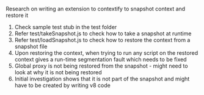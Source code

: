 Research on writing an extension to contextify to snapshot context and restore it

1. Check sample test stub in the test folder
2. Refer test/takeSnapshot.js to check how to take a snapshot at runtime
3. Refer test/loadSnapshot.js to check how to restore the context from a snapshot file
4. Upon restoring the context, when trying to run any script on the restored context gives a run-time segmentation fault which needs to be fixed
5. Global proxy is not being restored from the snapshot - might need to look at why it is not being restored
6. Initial investigation shows that it is not part of the snapshot and might have to be created by writing v8 code
